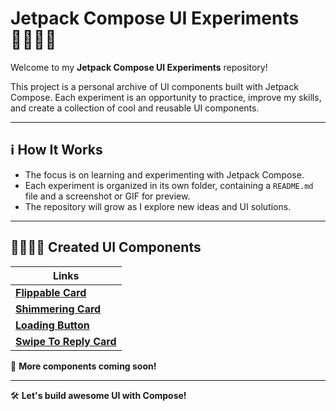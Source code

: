 # Jetpack Compose UI Experiments 👨🏼‍🔬🧪

Welcome to my **Jetpack Compose UI Experiments** repository! 

This project is a personal archive of UI components built with Jetpack Compose. Each experiment is an opportunity to practice, improve my skills, and create a collection of cool and reusable UI components.

---

## ℹ️ How It Works
- The focus is on learning and experimenting with Jetpack Compose.
- Each experiment is organized in its own folder, containing a `README.md` file and a screenshot or GIF for preview.
- The repository will grow as I explore new ideas and UI solutions.

---

## 👨🏼‍🎨🎨 Created UI Components

| Links |
|--------------------------------------------------------------------------------------------|
| [**Flippable Card**](app/app/src/main/java/com/tdiego/composechallenges/flippable_card)    |
| [**Shimmering Card**](app/app/src/main/java/com/tdiego/composechallenges/shimmering_card)  |
| [**Loading Button**](app/app/src/main/java/com/tdiego/composechallenges/loading_button)    |
| [**Swipe To Reply Card**](app/app/src/main/java/com/tdiego/composechallenges/swipe_to_reply_card)    |

📌 **More components coming soon!**

---

🛠️ **Let's build awesome UI with Compose!**

